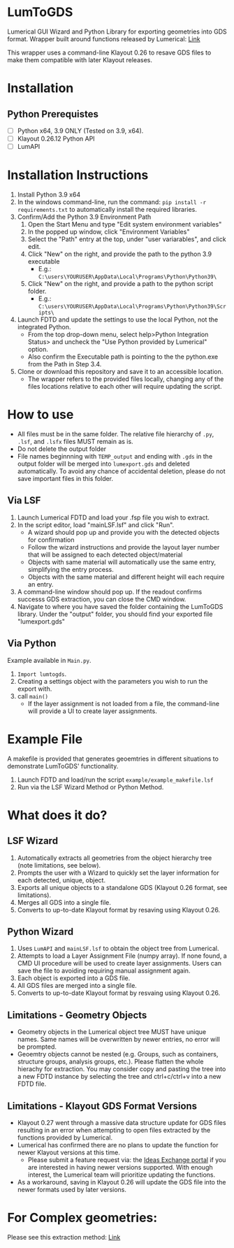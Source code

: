 # LumToGDS
Lumerical GUI Wizard and Python Library for exporting geometries into GDS format.
Wrapper built around functions released by Lumerical: [Link](https://optics.ansys.com/hc/en-us/articles/1500006203341-GDSII-Export-Automation)

This wrapper uses a command-line Klayout 0.26 to resave GDS files to make them compatible with later Klayout releases.

# Installation
## Python Prerequistes
- [ ] Python x64, 3.9 ONLY (Tested on 3.9, x64).
- [ ] Klayout 0.26.12 Python API 
- [ ] LumAPI

# Installation Instructions
1. Install Python 3.9 x64
2. In the windows command-line, run the command: `pip install -r requirements.txt` to automatically install the required libraries.
3. Confirm/Add the Python 3.9 Environment Path
    1. Open the Start Menu and type "Edit system environment variables"
    2. In the popped up window, click "Environment Variables"
    3. Select the "Path" entry at the top, under "user variarables", and click edit.
    4. Click "New" on the right, and provide the path to the python 3.9 executable 
        - E.g.: `C:\users\YOURUSER\AppData\Local\Programs\Python\Python39\`
    5. Click "New" on the right, and provide a path to the python script folder.
        - E.g.: `C:\users\YOURUSER\AppData\Local\Programs\Python\Python39\Scripts\`
4. Launch FDTD and update the settings to use the local Python, not the integrated Python.
    - From the top drop-down menu, select help>Python Integration Status> and uncheck the "Use Python provided by Lumerical" option.
    - Also confirm the Executable path is pointing to the the python.exe from the Path in Step 3.4.
5. Clone or download this repository and save it to an accessible location.
    - The wrapper refers to the provided files locally, changing any of the files locations relative to each other will require updating the script.

# How to use
- All files must be in the same folder. The relative file hierarchy of `.py`, `.lsf`, and `.lsfx` files MUST remain as is.
- Do not delete the output folder
- File names beginnning with `TEMP_output` and ending with `.gds` in the output folder will be merged into `lumexport.gds` and deleted automatically. To avoid any chance of accidental deletion, please do not save important files in this folder.

## Via LSF
1. Launch Lumerical FDTD and load your .fsp file you wish to extract.
2. In the script editor, load "mainLSF.lsf" and click "Run".
    - A wizard should pop up and provide you with the detected objects for confirmation
    - Follow the wizard instructions and provide the layout layer number that will be assigned to each detected object/material
    - Objects with same material will automatically use the same entry, simplifying the entry process.
    - Objects with the same material and different height will each require an entry.
3. A command-line window should pop up. If the readout confirms successs GDS extraction, you can close the CMD window.
4. Navigate to where you have saved the folder containing the LumToGDS library. Under the "output" folder, you should find your exported file "lumexport.gds"

## Via Python
Example available in `Main.py`.
1. `Import lumtogds`.
2. Creating a settings object with the parameters you wish to run the export with.
3. call `main()`
    - If the layer assignment is not loaded from a file, the command-line will provide a UI to create layer assignments.

# Example File
A makefile is provided that generates geoemtries in different situations to demonstrate LumToGDS' functionality.
1. Launch FDTD and load/run the script `example/example_makefile.lsf`
2. Run via the LSF Wizard Method or Python Method.

# What does it do?
## LSF Wizard
1. Automatically extracts all geometries from the object hierarchy tree (note limitations, see below).
2. Prompts the user with a Wizard to quickly set the layer information for each detected, unique, object.
3. Exports all unique objects to a standalone GDS (Klayout 0.26 format, see limitations).
4. Merges all GDS into a single file.
5. Converts to up-to-date Klayout format by resaving using Klayout 0.26.

## Python Wizard
1. Uses `LumAPI` and `mainLSF.lsf` to obtain the object tree from Lumerical.
2. Attempts to load a Layer Assignment File (numpy array). If none found, a CMD UI procedure will be used to create layer assignments. Users can save the file to avoiding requiring manual assignment again.
3. Each object is exported into a GDS file.
4. All GDS files are merged into a single file.
5. Converts to up-to-date Klayout format by resvaing using Klayout 0.26.

## Limitations - Geometry Objects
- Geometry objects in the Lumerical object tree MUST have unique names. Same names will be overwritten by newer entries, no error will be prompted.
- Geoemtry objects cannot be nested (e.g. Groups, such as containers, structure groups, analysis groups, etc.). 
Please flatten the whole hierachy for extraction. You may consider copy and pasting the tree into a new FDTD instance by selecting the tree and ctrl+c/ctrl+v into a new FDTD file.

## Limitations - Klayout GDS Format Versions
- Klayout 0.27 went through a massive data structure update for GDS files resulting in an error when attempting to open files extracted by the functions provided by Lumerical. 
- Lumerical has confirmed there are no plans to update the function for newer Klayout versions at this time.
    - Please submit a feature request via: the [Ideas Exchange portal](https://ix.lumerical.com/) if you are interested in having newer versions supported. With enough interest, the Lumerical team will prioritize updating the functions.
- As a workaround, saving in Klayout 0.26 will update the GDS file into the newer formats used by later versions.

# For Complex geometries:
Please see this extraction method: [Link](https://optics.ansys.com/hc/en-us/articles/1500007228522-GDS-pattern-extraction-for-inverse-designed-devices-using-contours-method)
